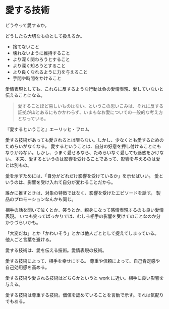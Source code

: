 # 愛する技術

どうやって愛するか。

どうしたら大切なものとして扱えるか。

- 捨てないこと
- 壊れないように維持すること
- より深く関わろうとすること
- より深く知ろうとすること
- より良くなれるように力を与えること
- 手間や時間をかけること

愛情表現としても、これらに反するような行動は負の愛情表現、愛していないと伝えることになる。

> 愛することほど易しいものはない、というこの思いこみは、それに反する証拠が山とあるにもかかわらず、いまもなお愛についての一般的な考え方となっている。

『愛するということ』エーリッヒ・フロム

愛する技術があっても愛されるとは限らない。しかし、少なくとも愛するためのためらいがなくなる。
愛するということは、自分の好意を押し付けることにもなりかねない。しかし、うまく愛せるなら、ためらいなく愛しても迷惑をかけない。
本来、愛するというのは影響を受けることであって、影響を与えるのは愛とは別もの。

愛を示すためには、「自分がどれだけ影響を受けているか」を示せばいい。
愛というのは、影響を受け入れて自分が変わることだから。

誰かに推すときは、対象の特徴ではなく、影響を受けたエピソードを話す。
製品のプロモーションなんかも同じ。

相手の話を聞いて泣くとか、笑うとか、親身になって感情表現するのも良い愛情表現。
いつも笑ってばっかりでは、むしろ相手の影響を受けてのことなのか分かりづらいかも。

「大変だね」とか「かわいそう」とかは他人ごととして捉えてしまっている。
他人ごと言葉を避ける。

愛する技術は、愛を伝える技術。愛情表現の技術。

愛する技術によって、相手を幸せにする。
尊重や信頼によって、自己肯定感や自己効用感を高める。

愛する技術や愛される技術はどちらかというと work に近い。相手に良い影響を与える。

愛する技術は尊重する技術。価値を認めていることを言動で示す。それは気配りでもある。
